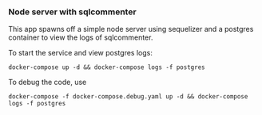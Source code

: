 ### Node server with sqlcommenter

This app spawns off a simple node server using sequelizer and a postgres container to view the logs of sqlcommenter.

To start the service and view postgres logs: 
```
docker-compose up -d && docker-compose logs -f postgres
```

To debug the code, use 
```
docker-compose -f docker-compose.debug.yaml up -d && docker-compose logs -f postgres
```